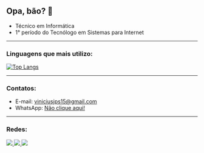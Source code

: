 ## **Opa, bão? 👋**

   - Técnico em Informática
   - 1° período do Tecnólogo em Sistemas para Internet

<hr>

  ### Linguagens que mais utilizo:
  
  [![Top Langs](https://github-readme-stats.vercel.app/api/top-langs/?username=ViniciusJPSilva&layout=compact)](https://github.com/ViniciusJPSilva/github-readme-stats)

<hr>

  ### Contatos:
  
  - E-mail: viniciusjps15@gmail.com
  - WhatsApp: <a href="https://wa.me/5532984589166" target="_blank">Não clique aqui!</a>

<hr>

  ### Redes:
  
<div>
  <a href="https://instagram.com/viniciusjpsilva" target="_blank">
    <img src="https://img.shields.io/badge/-Instagram-%23E4405F?style=for-the-badge&logo=instagram&logoColor=white" target="_blank">
  </a>
  <a href = "mailto:contato@viniciusjps15">
    <img src="https://img.shields.io/badge/Gmail-D14836?style=for-the-badge&logo=gmail&logoColor=white" target="_blank">
  </a>
  <a href="https://www.linkedin.com/in/vinícius-pires-401592214" target="_blank">
    <img src="https://img.shields.io/badge/-LinkedIn-%230077B5?style=for-the-badge&logo=linkedin&logoColor=white" target="_blank">
  </a>   
</div>
  
